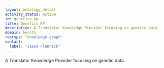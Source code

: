 ```yaml
---
layout: ontology_detail
activity_status: active
id: genetics-kp
title: Genetics KP
description: A Translator Knowledge Provider focusing on genetic data.
domain: health
restype: "knowledge graph"
contact:
  label: "Jason Flannick"
---
```


A Translator Knowledge Provider focusing on genetic data.
